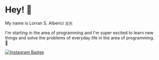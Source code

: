 # Hey! 👋

My name is Lorran S. Alberici 🇧🇷

I'm starting in the area of programming and I'm super excited to learn new things and solve the problems of everyday life in the area of programming. 🧠

[![Instagram Badge](https://img.shields.io/badge/-Instagram-blue?style=flat-square&logo=Instagram&logoColor=white&link=https://www.instagram.com/lorrans.alberici/)](https://www.instagram.com/lorrans.alberici/)
